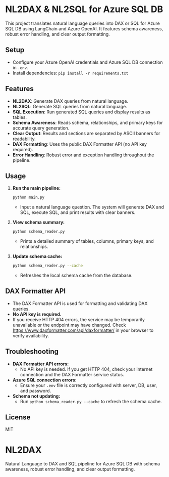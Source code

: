 
# NL2DAX & NL2SQL for Azure SQL DB

This project translates natural language queries into DAX or SQL for Azure SQL DB using LangChain and Azure OpenAI. It features schema awareness, robust error handling, and clear output formatting.


## Setup
- Configure your Azure OpenAI credentials and Azure SQL DB connection in `.env`.
- Install dependencies: `pip install -r requirements.txt`


## Features
- **NL2DAX**: Generate DAX queries from natural language.
- **NL2SQL**: Generate SQL queries from natural language.
- **SQL Execution**: Run generated SQL queries and display results as tables.
- **Schema Awareness**: Reads schema, relationships, and primary keys for accurate query generation.
- **Clear Output**: Results and sections are separated by ASCII banners for readability.
- **DAX Formatting**: Uses the public DAX Formatter API (no API key required).
- **Error Handling**: Robust error and exception handling throughout the pipeline.


## Usage

1. **Run the main pipeline:**
	 ```bash
	 python main.py
	 ```
	 - Input a natural language question. The system will generate DAX and SQL, execute SQL, and print results with clear banners.

2. **View schema summary:**
	 ```bash
	 python schema_reader.py
	 ```
	 - Prints a detailed summary of tables, columns, primary keys, and relationships.

3. **Update schema cache:**
	 ```bash
	 python schema_reader.py --cache
	 ```
	 - Refreshes the local schema cache from the database.

## DAX Formatter API

- The DAX Formatter API is used for formatting and validating DAX queries.
- **No API key is required.**
- If you receive HTTP 404 errors, the service may be temporarily unavailable or the endpoint may have changed. Check https://www.daxformatter.com/api/daxformatter/ in your browser to verify availability.

## Troubleshooting

- **DAX Formatter API errors:**
	- No API key is needed. If you get HTTP 404, check your internet connection and the DAX Formatter service status.
- **Azure SQL connection errors:**
	- Ensure your `.env` file is correctly configured with server, DB, user, and password.
- **Schema not updating:**
	- Run `python schema_reader.py --cache` to refresh the schema cache.

## License
MIT

# NL2DAX
Natural Language to DAX and SQL pipeline for Azure SQL DB with schema awareness, robust error handling, and clear output formatting.
